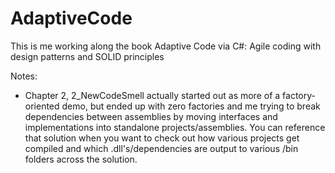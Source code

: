 # AdaptiveCode
This is me working along the book Adaptive Code via C#: Agile coding with design patterns and SOLID principles

Notes:
* Chapter 2, 2_NewCodeSmell actually started out as more of a factory-oriented demo, but ended up with zero factories and me trying to break dependencies between assemblies by moving interfaces and implementations into standalone projects/assemblies. You can reference that solution when you want to check out how various projects get compiled and which .dll's/dependencies are output to various /bin folders across the solution.
